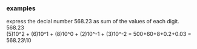 
### examples
express the decial number 568.23 as sum of the values of each digit.  
568.23  
(5)10^2 + (6)10^1 + (8)10^0 + (2)10^-1 + (3)10^-2   =  500+60+8+0.2+0.03  =
568.23\10

